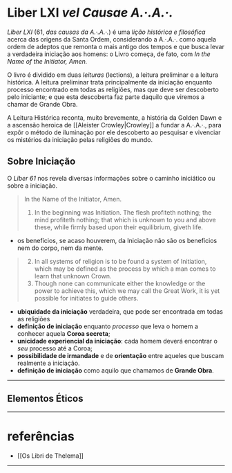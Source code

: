 # Liber LXI *vel Causae A.·.A.·.*
*Liber LXI* (61, *das causas da A.·.A.·.*) é uma *lição histórica e filosófica* acerca das origens da Santa Ordem, considerando a A.·.A.·. como aquela ordem de adeptos que remonta o mais antigo dos tempos e que busca levar a verdadeira iniciação aos homens: o Livro começa, de fato, com *In the Name of the Initiator, Amen.*

O livro é dividido em duas *leituras* (lections), a leitura preliminar e a leitura histórica. A leitura preliminar trata principalmente da iniciação enquanto processo encontrado em todas as religiões, mas que deve ser descoberto pelo iniciante; e que esta descoberta faz parte daquilo que viremos a chamar de Grande Obra.

A Leitura Histórica reconta, muito brevemente, a história da Golden Dawn e a ascensão heroica de [[Aleister Crowley|Crowley]] a fundar a A.·.A.·., para expôr o método de iluminação por ele descoberto ao pesquisar e vivenciar os mistérios da iniciação pelas religiões do mundo.
## Sobre Iniciação
O *Liber 61* nos revela diversas informações sobre o caminho iniciático ou sobre a iniciação.

> In the Name of the Initiator, Amen.
>1. In the beginning was Initiation. The flesh profiteth nothing; the mind profiteth nothing; that which is unknown to you and above these, while firmly based upon their equilibrium, giveth life.

- os benefícios, se acaso houverem, da Iniciação não são os benefícios nem do corpo, nem da mente.

> 2. In all systems of religion is to be found a system of Initiation, which may be defined as the process by which a man comes to learn that unknown Crown.
> 3. Though none can communicate either the knowledge or the power to achieve this, which we may call the Great Work, it is yet possible for initiates to guide others.

- **ubiquidade da iniciação** verdadeira, que pode ser encontrada em todas as religiões
- **definição de iniciação** enquanto *processo* que leva o homem a conhecer aquela **Coroa secreta**;
- **unicidade experiencial da iniciação**: cada homem deverá encontrar o *seu* processo até a Coroa;
- **possibilidade de irmandade** e de **orientação** entre aqueles que buscam realmente a iniciação.
- **definição de iniciação** como aquilo que chamamos de **Grande Obra**.

---

## Elementos Éticos


---
# referências
- [[Os Libri de Thelema]]


---